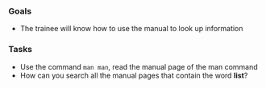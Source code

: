
### Goals
- The trainee will know how to use the manual to look up information

### Tasks
- Use the command `man man`, read the manual page of the man command
- How can you search all the manual pages that contain the word **list**?
